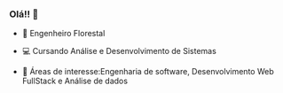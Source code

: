 ### Olá!! 👋



- 🌱  Engenheiro Florestal
- 💻  Cursando Análise e Desenvolvimento de Sistemas

- 📝  Áreas de interesse:Engenharia de software, Desenvolvimento Web FullStack e Análise de dados


